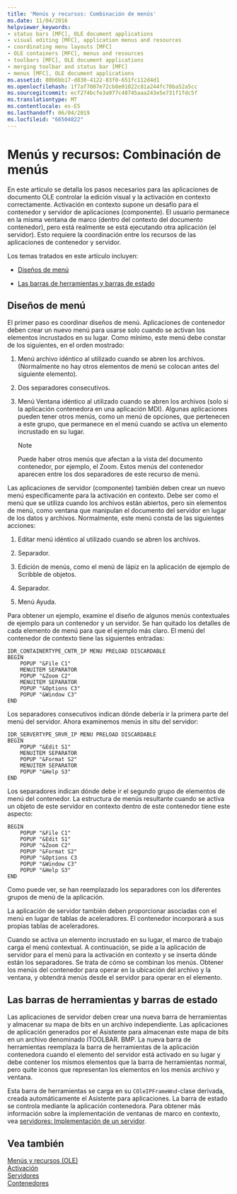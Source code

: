 ```yaml
---
title: 'Menús y recursos: Combinación de menús'
ms.date: 11/04/2016
helpviewer_keywords:
- status bars [MFC], OLE document applications
- visual editing [MFC], application menus and resources
- coordinating menu layouts [MFC]
- OLE containers [MFC], menus and resources
- toolbars [MFC], OLE document applications
- merging toolbar and status bar [MFC]
- menus [MFC], OLE document applications
ms.assetid: 80b6bb17-d830-4122-83f0-651fc112d4d1
ms.openlocfilehash: 1f7af7007e72cb8e01022c81a244fc70ba52a5cc
ms.sourcegitcommit: ecf274bcfe3a977c48745aaa243e5e731f1fdc5f
ms.translationtype: MT
ms.contentlocale: es-ES
ms.lasthandoff: 06/04/2019
ms.locfileid: "66504822"
---
```

# <a name="menus-and-resources-menu-merging"></a>Menús y recursos: Combinación de menús

En este artículo se detalla los pasos necesarios para las aplicaciones de documento OLE controlar la edición visual y la activación en contexto correctamente. Activación en contexto supone un desafío para el contenedor y servidor de aplicaciones (componente). El usuario permanece en la misma ventana de marco (dentro del contexto del documento contenedor), pero está realmente se está ejecutando otra aplicación (el servidor). Esto requiere la coordinación entre los recursos de las aplicaciones de contenedor y servidor.

Los temas tratados en este artículo incluyen:

- [Diseños de menú](#_core_menu_layouts)

- [Las barras de herramientas y barras de estado](#_core_toolbars_and_status_bars)

##  <a name="_core_menu_layouts"></a> Diseños de menú

El primer paso es coordinar diseños de menú. Aplicaciones de contenedor deben crear un nuevo menú para usarse solo cuando se activan los elementos incrustados en su lugar. Como mínimo, este menú debe constar de los siguientes, en el orden mostrado:

1. Menú archivo idéntico al utilizado cuando se abren los archivos. (Normalmente no hay otros elementos de menú se colocan antes del siguiente elemento).

1. Dos separadores consecutivos.

1. Menú Ventana idéntico al utilizado cuando se abren los archivos (solo si la aplicación contenedora en una aplicación MDI). Algunas aplicaciones pueden tener otros menús, como un menú de opciones, que pertenecen a este grupo, que permanece en el menú cuando se activa un elemento incrustado en su lugar.

    > [!NOTE]
    >  Puede haber otros menús que afectan a la vista del documento contenedor, por ejemplo, el Zoom. Estos menús del contenedor aparecen entre los dos separadores de este recurso de menú.

Las aplicaciones de servidor (componente) también deben crear un nuevo menú específicamente para la activación en contexto. Debe ser como el menú que se utiliza cuando los archivos están abiertos, pero sin elementos de menú, como ventana que manipulan el documento del servidor en lugar de los datos y archivos. Normalmente, este menú consta de las siguientes acciones:

1. Editar menú idéntico al utilizado cuando se abren los archivos.

1. Separador.

1. Edición de menús, como el menú de lápiz en la aplicación de ejemplo de Scribble de objetos.

1. Separador.

1. Menú Ayuda.

Para obtener un ejemplo, examine el diseño de algunos menús contextuales de ejemplo para un contenedor y un servidor. Se han quitado los detalles de cada elemento de menú para que el ejemplo más claro. El menú del contenedor de contexto tiene las siguientes entradas:

```
IDR_CONTAINERTYPE_CNTR_IP MENU PRELOAD DISCARDABLE
BEGIN
    POPUP "&File C1"
    MENUITEM SEPARATOR
    POPUP "&Zoom C2"
    MENUITEM SEPARATOR
    POPUP "&Options C3"
    POPUP "&Window C3"
END
```

Los separadores consecutivos indican dónde debería ir la primera parte del menú del servidor. Ahora examinemos menús in situ del servidor:

```
IDR_SERVERTYPE_SRVR_IP MENU PRELOAD DISCARDABLE
BEGIN
    POPUP "&Edit S1"
    MENUITEM SEPARATOR
    POPUP "&Format S2"
    MENUITEM SEPARATOR
    POPUP "&Help S3"
END
```

Los separadores indican dónde debe ir el segundo grupo de elementos de menú del contenedor. La estructura de menús resultante cuando se activa un objeto de este servidor en contexto dentro de este contenedor tiene este aspecto:

```
BEGIN
    POPUP "&File C1"
    POPUP "&Edit S1"
    POPUP "&Zoom C2"
    POPUP "&Format S2"
    POPUP "&Options C3
    POPUP "&Window C3"
    POPUP "&Help S3"
END
```

Como puede ver, se han reemplazado los separadores con los diferentes grupos de menú de la aplicación.

La aplicación de servidor también deben proporcionar asociadas con el menú en lugar de tablas de aceleradores. El contenedor incorporará a sus propias tablas de aceleradores.

Cuando se activa un elemento incrustado en su lugar, el marco de trabajo carga el menú contextual. A continuación, se pide a la aplicación de servidor para el menú para la activación en contexto y se inserta dónde están los separadores. Se trata de cómo se combinan los menús. Obtener los menús del contenedor para operar en la ubicación del archivo y la ventana, y obtendrá menús desde el servidor para operar en el elemento.

##  <a name="_core_toolbars_and_status_bars"></a> Las barras de herramientas y barras de estado

Las aplicaciones de servidor deben crear una nueva barra de herramientas y almacenar su mapa de bits en un archivo independiente. Las aplicaciones de aplicación generados por el Asistente para almacenan este mapa de bits en un archivo denominado ITOOLBAR. BMP. La nueva barra de herramientas reemplaza la barra de herramientas de la aplicación contenedora cuando el elemento del servidor está activado en su lugar y debe contener los mismos elementos que la barra de herramientas normal, pero quite iconos que representan los elementos en los menús archivo y ventana.

Esta barra de herramientas se carga en su `COleIPFrameWnd`-clase derivada, creada automáticamente el Asistente para aplicaciones. La barra de estado se controla mediante la aplicación contenedora. Para obtener más información sobre la implementación de ventanas de marco en contexto, vea [servidores: Implementación de un servidor](../mfc/servers-implementing-a-server.md).

## <a name="see-also"></a>Vea también

[Menús y recursos (OLE)](../mfc/menus-and-resources-ole.md)<br/>
[Activación](../mfc/activation-cpp.md)<br/>
[Servidores](../mfc/servers.md)<br/>
[Contenedores](../mfc/containers.md)
